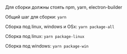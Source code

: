 Для сборки должны стоять npm, yarn, electron-builder

Общий шаг для сборки:
`yarn`

Сборка под linux, windows и OSx:
`yarn package-all`

Сборка под linux: `yarn package-linux`

Сборка под windows: `yarn package-win`

